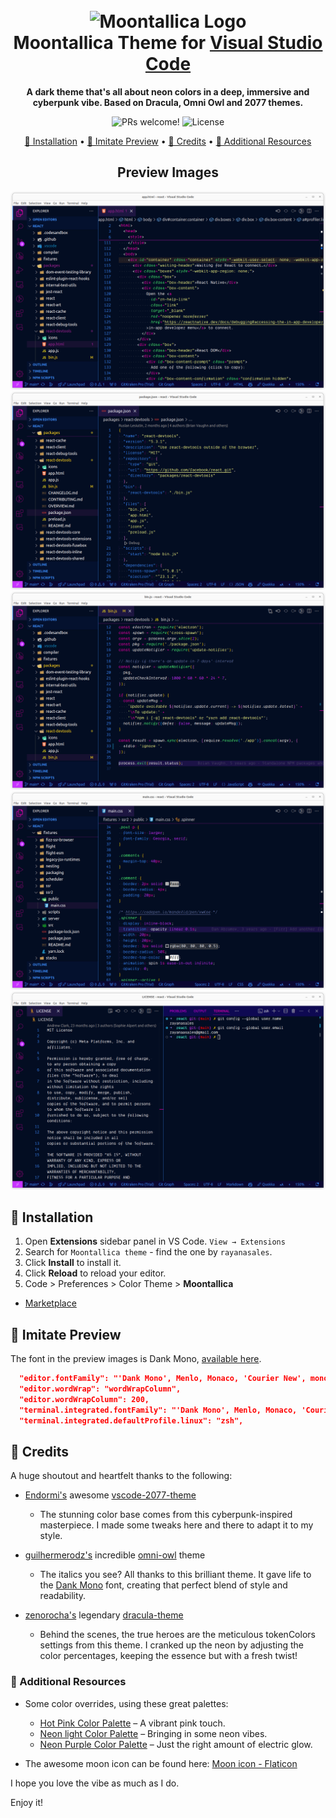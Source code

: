 <h1 align="center">
  <br>
  <img src="https://cdn-icons-png.flaticon.com/512/1183/1183776.png" alt="Moontallica Logo" width="100">
  <br>
  Moontallica Theme for <a href="https://code.visualstudio.com/">Visual Studio Code</a>
  <br>
</h1>

<p align="center">
  <strong>A dark theme that's all about neon colors in a deep, immersive and cyberpunk vibe. Based on Dracula, Omni Owl and 2077 themes.</strong>
</p>

<p align="center">
  <img src="https://img.shields.io/badge/PRs-welcome-%23DA70D6.svg" alt="PRs welcome!" />
  <img alt="License" src="https://img.shields.io/badge/license-MIT-%23DA70D6">
</p>

<p align="center">
  <a href="#-installation">🚀 Installation</a> •
  <a href="#-imitate-preview">👀 Imitate Preview</a> •
  <a href="#-credits">💖 Credits</a> •
  <a href="#-additional-resources">🎨 Additional Resources</a>  
</p>

<h2 align="center">
  Preview Images
</h2>

<p align="center">
  <img alt="Moontallica Theme Dark Theme Screenshot HTML Preview for Visual Studio Code" src="https://raw.githubusercontent.com/rayanasales/vscode-moontallica-theme/main/assets/images/theme-preview-html.png">

  <img alt="Moontallica Theme Dark Theme Screenshot JSON Preview for Visual Studio Code" src="https://raw.githubusercontent.com/rayanasales/vscode-moontallica-theme/main/assets/images/theme-preview-json.png">

  <img alt="Moontallica Theme Dark Theme Screenshot JS Preview for Visual Studio Code" src="https://raw.githubusercontent.com/rayanasales/vscode-moontallica-theme/main/assets/images/theme-preview-js.png">
  
  <img alt="Moontallica Theme Dark Theme Screenshot CSS Preview for Visual Studio Code" src="https://raw.githubusercontent.com/rayanasales/vscode-moontallica-theme/main/assets/images/theme-preview-css.png">

  <img alt="Moontallica Theme Dark Theme Screenshot Terminal Preview for Visual Studio Code" src="https://raw.githubusercontent.com/rayanasales/vscode-moontallica-theme/main/assets/images/theme-preview-terminal.png">
</p>

## 🚀 Installation

1. Open **Extensions** sidebar panel in VS Code. `View → Extensions`
2. Search for `Moontallica theme` - find the one by `rayanasales`.
3. Click **Install** to install it.
4. Click **Reload** to reload your editor.
5. Code > Preferences > Color Theme > **Moontallica**

- [Marketplace](https://marketplace.visualstudio.com/items?itemName=rayanasales.moontallica-theme)

## 👀 Imitate Preview

The font in the preview images is Dank Mono, [available here](https://philpl.gumroad.com/l/dank-mono?layout=profile&recommended_by=library).

```json
  "editor.fontFamily": "'Dank Mono', Menlo, Monaco, 'Courier New', monospace",
  "editor.wordWrap": "wordWrapColumn",
  "editor.wordWrapColumn": 200,
  "terminal.integrated.fontFamily": "'Dank Mono', Menlo, Monaco, 'Courier New', monospace",
  "terminal.integrated.defaultProfile.linux": "zsh",
```

## 💖 Credits

A huge shoutout and heartfelt thanks to the following:

- [Endormi's](https://github.com/endormi) awesome [vscode-2077-theme](https://github.com/endormi/vscode-2077-theme)

  - The stunning color base comes from this cyberpunk-inspired masterpiece. I made some tweaks here and there to adapt it to my style.

- [guilhermerodz's](https://github.com/guilhermerodz) incredible [omni-owl](https://github.com/guilhermerodz/omni-owl) theme

  - The italics you see? All thanks to this brilliant theme. It gave life to the [Dank Mono](https://philpl.gumroad.com/l/dank-mono?layout=profile&recommended_by=library) font, creating that perfect blend of style and readability.

- [zenorocha's](https://github.com/zenorocha) legendary [dracula-theme](https://github.com/dracula/visual-studio-code)
  - Behind the scenes, the true heroes are the meticulous tokenColors settings from this theme. I cranked up the neon by adjusting the color percentages, keeping the essence but with a fresh twist!

### 🎨 Additional Resources

- Some color overrides, using these great palettes:

  - [Hot Pink Color Palette](https://www.color-hex.com/color-palette/11072) – A vibrant pink touch.
  - [Neon light Color Palette](https://www.color-hex.com/color-palette/22324) – Bringing in some neon vibes.
  - [Neon Purple Color Palette](https://www.color-hex.com/color-palette/57066) – Just the right amount of electric glow.

- The awesome moon icon can be found here: [Moon icon - Flaticon](https://www.flaticon.com/free-icon/moon_1183776)

I hope you love the vibe as much as I do.

Enjoy it!
